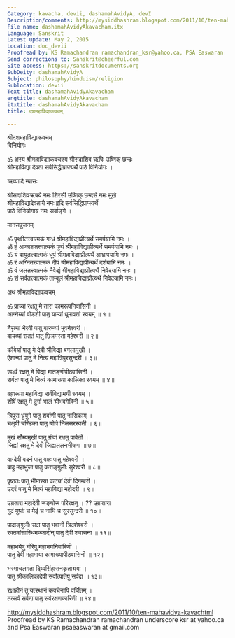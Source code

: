 ```yaml
---
Category: kavacha, devii, dashamahAvidyA, devI
Description/comments: http://mysiddhashram.blogspot.com/2011/10/ten-mahavidya-kavach.html
File name: dashamahAvidyAkavacham.itx
Language: Sanskrit
Latest update: May 2, 2015
Location: doc_devii
Proofread by: KS Ramachandran ramachandran_ksr@yahoo.ca, PSA Easwaran
Send corrections to: Sanskrit@cheerful.com
Site access: https://sanskritdocuments.org
SubDeity: dashamahAvidyA
Subject: philosophy/hinduism/religion
Sublocation: devii
Text title: dashamahAvidyAkavacham
engtitle: dashamahAvidyAkavacham
itxtitle: dashamahAvidyAkavacham
title: दशमहाविद्याकवचम्

---
```

  
 श्रीदशमहाविद्याकवचम्   
विनियोगः   
  
ॐ अस्य श्रीमहाविद्याकवचस्य श्रीसदाशिव ऋषिः उष्णिक् छन्दः  
श्रीमहाविद्या देवता सर्वसिद्धीप्राप्त्यर्थे पाठे विनियोगः ।  
  
ऋष्यादि न्यासः    
  
श्रीसदाशिवऋषये नमः शिरसी उष्णिक् छन्दसे नमः मुखे  
श्रीमहाविद्यादेवतायै नमः हृदि सर्वसिद्धिप्राप्त्यर्थे  
पाठे विनियोगाय नमः सर्वाङ्गे ।  
  
मानसपुजनम्    
  
ॐ पृथ्वीतत्त्वात्मकं गन्धं श्रीमहाविद्याप्रीत्यर्थे समर्पयामि नमः ।  
ॐ हं आकाशतत्त्वात्मकं पुष्पं श्रीमहाविद्याप्रीत्यर्थे समर्पयामि नमः ।  
ॐ यं वायुतत्त्वात्मकं धूपं श्रीमहाविद्याप्रीत्यर्थे आघ्रापयामि नमः ।  
ॐ रं अग्नितत्त्वात्मकं दीपं श्रीमहाविद्याप्रीत्यर्थे दर्शयामि नमः ।  
ॐ वं जलतत्त्वात्मकं नैवेद्यं श्रीमहाविद्याप्रीत्यर्थे निवेदयामि नमः ।  
ॐ सं सर्वतत्त्वात्मकं ताम्बूलं श्रीमहाविद्याप्रीत्यर्थे निवेदयामि नमः।  
  
अथ श्रीमहाविद्याकवचम्  
  
ॐ प्राच्यां रक्षतु मे तारा कामरूपनिवासिनी ।   
आग्नेय्यां षोडशी पातु याम्यां धूमावती स्वयम् ॥ १॥  
  
नैरृत्यां भैरवी पातु वारुण्यां भुवनेश्वरी ।   
वायव्यां सततं पातु छिन्नमस्ता महेश्वरी ॥ २॥  
  
कौबेर्यां पातु मे देवी श्रीविद्या बगलामुखी ।  
ऐशान्यां पातु मे नित्यं महात्रिपुरसुन्दरी ॥ ३॥  
  
ऊर्ध्वं रक्षतु मे विद्या मातङ्गीपीठवासिनी ।  
सर्वतः पातु मे नित्यं कामाख्या कालिका स्वयम् ॥ ४॥  
  
ब्रह्मरूपा महाविद्या सर्वविद्यामयी स्वयम् ।  
शीर्षे रक्षतु मे दुर्गा भालं श्रीभवगेहिनी ॥ ५॥  
  
त्रिपुरा भ्रुयुगे पातु शर्वाणी पातु नासिकाम् ।  
चक्षुषी चण्डिका पातु श्रोत्रे निलसरस्वती ॥ ६॥  
  
मुखं सौम्यमुखी पातु ग्रीवां रक्षतु पार्वती ।  
जिह्वां रक्षतु मे देवी जिह्वाललनभीषणा ॥ ७॥  
  
वाग्देवी वदनं पातु वक्षः पातु महेश्वरी ।  
बाहू महाभुजा पातु कराङ्गुलीः सुरेश्वरी ॥ ८॥  
  
पृष्ठतः पातु भीमास्या कट्यां देवी दिगम्बरी ।  
उदरं पातु मे नित्यं महाविद्या महोदरी ॥ ९॥  
  
उग्रतारा महादेवी जङ्घोरू परिरक्षतु ।  ??  उग्रातारा  
गुदं मुष्कं च मेढ्रं च नाभिं च सुरसुन्दरी ॥ १०॥  
  
पादाङ्गुलीः सदा पातु भवानी त्रिदशेश्वरी ।  
रक्तमांसास्थिमज्जादीन् पातु देवी शवासना ॥ ११॥  
  
महाभयेषु घोरेषु महाभयनिवारिणी ।  
पातु देवी महामाया कामाख्यापीठवासिनी ॥ १२॥  
  
भस्माचलगता दिव्यसिंहासनकृताश्रया ।  
पातु श्रीकालिकादेवी सर्वोत्पातेषु सर्वदा ॥ १३॥  
  
रक्षाहीनं तु यत्स्थानं कवचेनापि वर्जितम् ।  
तत्सर्वं सर्वदा पातु सर्वरक्षणकारिणी ॥ १४॥  
  
  
  
http://mysiddhashram.blogspot.com/2011/10/ten-mahavidya-kavachtml  
Proofread by KS Ramachandran ramachandran underscore ksr at yahoo.ca  
and Psa Easwaran psaeaswaran at gmail.com  
  
